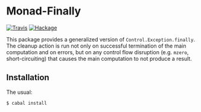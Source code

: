 Monad-Finally
=============

[![Travis](https://img.shields.io/travis/mvv/monad-finally/master.svg)](https://travis-ci.org/mvv/monad-finally) [![Hackage](https://img.shields.io/hackage/v/monad-finally.svg)](http://hackage.haskell.org/package/monad-finally)

This package provides a generalized version of `Control.Exception.finally`.
The cleanup action is run not only on successful termination of the main
computation and on errors, but on any control flow disruption (e.g.
`mzero`, short-circuiting) that causes the main computation to not produce
a result.

Installation
------------
The usual:

	$ cabal install

